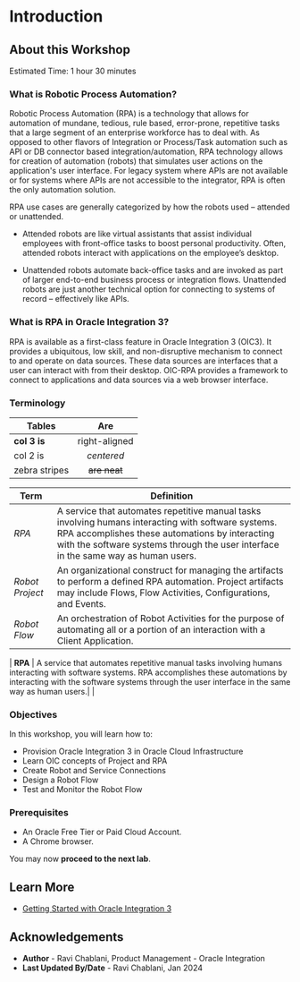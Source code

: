 # Introduction

## About this Workshop

Estimated Time: 1 hour 30 minutes


### What is Robotic Process Automation?
 Robotic Process Automation (RPA) is a technology that allows for automation of mundane, tedious, rule based, error-prone, repetitive tasks that a large segment of an enterprise workforce has to deal with. As opposed to other flavors of Integration or Process/Task automation such as API or DB connector based integration/automation, RPA technology allows for creation of automation (robots) that simulates user actions on the application's user interface. For legacy system where APIs are not available or for systems where APIs are not accessible to the integrator, RPA is often the only automation solution.

RPA use cases are generally categorized by how the robots used – attended or unattended.

- Attended robots are like virtual assistants that assist individual employees with front-office tasks to boost personal productivity. Often, attended robots interact with applications on the employee’s desktop.

- Unattended robots automate back-office tasks and are invoked as part of larger end-to-end business process or integration flows. Unattended robots are just another technical option for connecting to systems of record – effectively like APIs.

### What is RPA in Oracle Integration 3?
RPA is available as a first-class feature in Oracle Integration 3 (OIC3). It provides a ubiquitous, low skill, and non-disruptive mechanism to connect to and operate on data sources. These data sources are interfaces that a user can interact with from their desktop. OIC-RPA provides a framework to connect to applications and data sources via a web browser interface.

### Terminology

| Tables        | Are           |
| ------------- |:-------------:|
| **col 3 is**  | right-aligned |
| col 2 is      | *centered*    |
| zebra stripes | ~~are neat~~  |



| Term          | Definition    |
| ------------- |---------------|
| *RPA*  | A service that automates repetitive manual tasks involving humans  interacting with software systems. RPA accomplishes these automations by interacting with the software systems through the user interface in the same way as human users.|
| *Robot Project* | An organizational construct for managing the artifacts to perform a defined RPA automation. Project artifacts may include Flows, Flow Activities, Configurations, and Events. |
| *Robot Flow* | An orchestration of Robot Activities for the purpose of automating all or a portion of an interaction with a Client Application. |



| **RPA**  | A service that automates repetitive manual tasks involving humans  interacting with software systems. RPA accomplishes these automations by interacting with the software systems through the user interface in the same way as human users.|
| 

### Objectives

In this workshop, you will learn how to:

* Provision Oracle Integration 3 in Oracle Cloud Infrastructure
* Learn OIC concepts of Project and RPA
* Create Robot and Service Connections
* Design a Robot Flow
* Test and Monitor the Robot Flow

### Prerequisites

* An Oracle Free Tier or Paid Cloud Account.
* A Chrome browser.

You may now **proceed to the next lab**.

## Learn More

* [Getting Started with Oracle Integration 3](https://docs.oracle.com/en/cloud/paas/application-integration/index.html)

## Acknowledgements

* **Author** - Ravi Chablani, Product Management - Oracle Integration
* **Last Updated By/Date** - Ravi Chablani, Jan 2024
